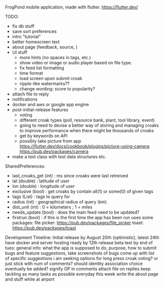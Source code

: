 FrogPond mobile application, made with flutter. https://flutter.dev/

TODO:
* fix db stuff
* save sort preferences
* intro "tutorial" 
* better homescreen text
* about page (feedback, source, )
* UI stuff 
  - more hints (no spaces in tags, etc.)
  - show video or image or audio player based on file type. 
  - fix feed list formatting
  - time format
  - load screen upon submit croak
  - ripple-like watermarks??
  - change wording: score to popularity?
* attach file to reply
* notifications
* docker and aws or google app engine
* post-initial-release features
  - voting
  - different croak types (poll, resource bank, plant, tool library, event)
  - going to need to devise a better way of storing and managing croaks to improve performance when there might be thousands of croaks 
  - get by keywords on API
  - possibly take picture from app https://flutter.dev/docs/cookbook/plugins/picture-using-camera
      https://pub.dev/packages/camera
* make a test class with test data structures etc. 

SharedPreferences:
  * last_croaks_get (int) : ms since croaks were last retreived
  * lat (double) : latitude of user
  * lon (double) : longitude of user
  * exclusive (bool) : get croaks by contain all(1) or some(0) of given tags
  * tags (List<String>) : tags to query for
  * radius (int) : geographical radius of query (km)
  * dist_unit (int) : 0 = kilometers ; 1 = miles
  * needs_update (bool) : does the main feed need to be updated?
  * firstrun (bool) : if this is the first time the app has been run
uses some packages:
  file picker: https://pub.dev/packages/file_picker
  toast: https://pub.dev/packages/toast

Development Timeline:
  Initial release by August 20th (optimistic), latest 24th
  have docker and server hosting ready by 12th
  release beta test by end of tues:
    general info: what the app is supposed to do, purpose, how to submit bugs and feature suggestions, take screenshots of bugs
    come up with list of specific suggestions i am seeking
      options for long press croak
      voting? or just stick with num of comments?
      should identity association choice eventually be added?
      signify OP in comments
      attach file on replies
  keep tackling as many tasks as possible everyday this week
  write the about page and stuff while at airport
